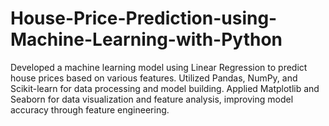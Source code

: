 # House-Price-Prediction-using-Machine-Learning-with-Python
Developed a machine learning model using Linear Regression to predict house prices based on various features. Utilized Pandas, NumPy, and Scikit-learn for data processing and model building. Applied Matplotlib and Seaborn for data visualization and feature analysis, improving model accuracy through feature engineering.
